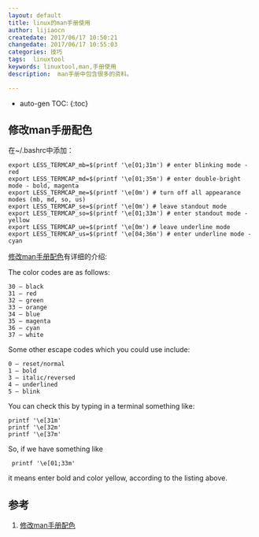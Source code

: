 ```yaml
---
layout: default
title: linux的man手册使用
author: lijiaocn
createdate: 2017/06/17 10:50:21
changedate: 2017/06/17 10:55:03
categories: 技巧
tags:  linuxtool
keywords: linuxtool,man,手册使用
description:  man手册中包含很多的资料。

---
```


* auto-gen TOC:
{:toc}

## 修改man手册配色

在~/.bashrc中添加：

	export LESS_TERMCAP_mb=$(printf '\e[01;31m') # enter blinking mode - red
	export LESS_TERMCAP_md=$(printf '\e[01;35m') # enter double-bright mode - bold, magenta
	export LESS_TERMCAP_me=$(printf '\e[0m') # turn off all appearance modes (mb, md, so, us)
	export LESS_TERMCAP_se=$(printf '\e[0m') # leave standout mode    
	export LESS_TERMCAP_so=$(printf '\e[01;33m') # enter standout mode - yellow
	export LESS_TERMCAP_ue=$(printf '\e[0m') # leave underline mode
	export LESS_TERMCAP_us=$(printf '\e[04;36m') # enter underline mode - cyan

[修改man手册配色][1]有详细的介绍:

The color codes are as follows:

	30 – black
	31 – red
	32 – green
	33 – orange
	34 – blue
	35 – magenta
	36 – cyan
	37 – white

Some other escape codes which you could use include:

	0 – reset/normal
	1 – bold
	3 – italic/reversed
	4 – underlined
	5 – blink

You can check this by typing in a terminal something like:

	printf '\e[31m'
	printf '\e[32m'
	printf '\e[37m'

So, if we have something like

	 printf '\e[01;33m'

it means enter bold and color yellow, according to the listing above.

## 参考

1. [修改man手册配色][1]

[1]: http://www.tuxarena.com/2012/04/tutorial-colored-man-pages-how-it-works/ "修改man手册配色" 
